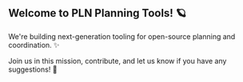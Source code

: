 ## Welcome to PLN Planning Tools! 🪐

We're building next-generation tooling for open-source planning and coordination. ✨

Join us in this mission, contribute, and let us know if you have any suggestions! 🚀
